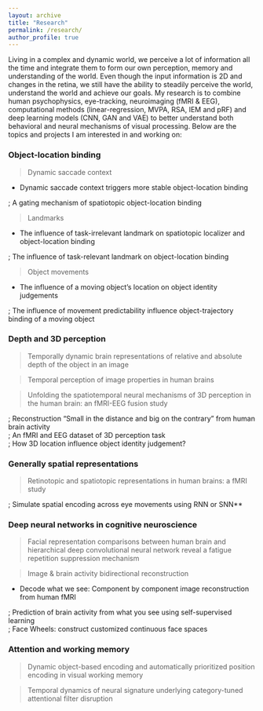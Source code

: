 ```yaml
---
layout: archive
title: "Research"
permalink: /research/
author_profile: true
---
```


Living in a complex and dynamic world, we perceive a lot of information all the time and integrate them to form our own perception, memory and understanding of the world. 
Even though the input information is 2D and changes in the retina, we still have the ability to steadily perceive the world, understand the world and achieve our goals. 
My research is to combine human psychophysics, eye-tracking, neuroimaging (fMRI & EEG), computational methods (linear-regression, MVPA, RSA, IEM and pRF) and deep learning models (CNN, GAN and VAE) 
to better understand both behavioral and neural mechanisms of visual processing. 
Below are the topics and projects I am interested in and working on: 

### Object-location binding  
> Dynamic saccade context  
- Dynamic saccade context triggers more stable object-location binding  

; A gating mechanism of spatiotopic object-location binding  
> Landmarks  
- The influence of task-irrelevant landmark on spatiotopic localizer and object-location binding     

; The influence of task-relevant landmark on object-location binding  
> Object movements  
- The influence of a moving object’s location on object identity judgements    

; The influence of movement predictability influence object-trajectory binding of a moving object  
### Depth and 3D perception  
> Temporally dynamic brain representations of relative and absolute depth of the object in an image  

> Temporal perception of image properties in human brains  

> Unfolding the spatiotemporal neural mechanisms of 3D perception in the human brain: an fMRI-EEG fusion study  

; Reconstruction “Small in the distance and big on the contrary” from human brain activity  
; An fMRI and EEG dataset of 3D perception task  
; How 3D location influence object identity judgement?  
### Generally spatial representations  
> Retinotopic and spatiotopic representations in human brains: a fMRI study

; Simulate spatial encoding across eye movements using RNN or SNN**
### Deep neural networks in cognitive neuroscience  
> Facial representation comparisons between human brain and hierarchical deep convolutional neural network reveal a fatigue repetition suppression mechanism  

> Image & brain activity bidirectional reconstruction  
- Decode what we see: Component by component image reconstruction from human fMRI  

; Prediction of brain activity from what you see using self-supervised learning  
; Face Wheels: construct customized continuous face spaces  
### Attention and working memory  
> Dynamic object-based encoding and automatically prioritized position encoding in visual working memory  

> Temporal dynamics of neural signature underlying category-tuned attentional filter disruption  